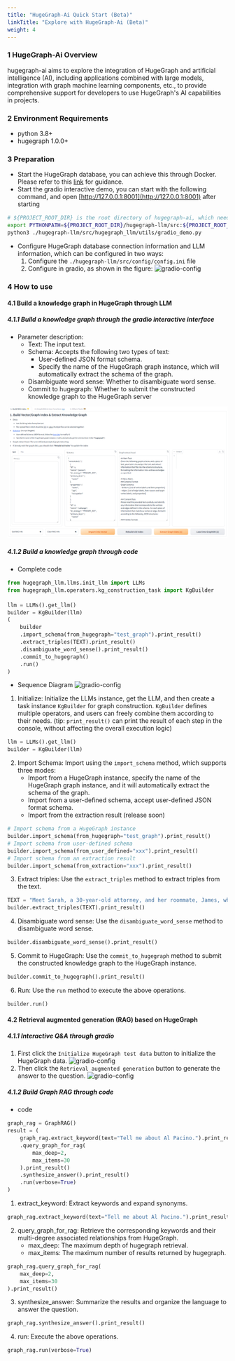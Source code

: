 ```yaml
---
title: "HugeGraph-Ai Quick Start (Beta)"
linkTitle: "Explore with HugeGraph-Ai (Beta)"
weight: 4
---
```


### 1 HugeGraph-Ai Overview
hugegraph-ai aims to explore the integration of HugeGraph and artificial intelligence (AI), including applications combined with large models, integration with graph machine learning components, etc., to provide comprehensive support for developers to use HugeGraph's AI capabilities in projects.

### 2 Environment Requirements
- python 3.8+
- hugegraph 1.0.0+ 

### 3 Preparation
- Start the HugeGraph database, you can achieve this through Docker. Please refer to this [link](https://hub.docker.com/r/hugegraph/hugegraph) for guidance.
- Start the gradio interactive demo, you can start with the following command, and open [http://127.0.0.1:8001](http://127.0.0.1:8001) after starting

```bash
# ${PROJECT_ROOT_DIR} is the root directory of hugegraph-ai, which needs to be configured by yourself
export PYTHONPATH=${PROJECT_ROOT_DIR}/hugegraph-llm/src:${PROJECT_ROOT_DIR}/hugegraph-python-client/src
python3 ./hugegraph-llm/src/hugegraph_llm/utils/gradio_demo.py
```
- Configure HugeGraph database connection information and LLM information, which can be configured in two ways:
  1. Configure the `./hugegraph-llm/src/config/config.ini` file
  2. Configure in gradio, as shown in the figure:
  ![gradio-config](/docs/images/gradio-config.png)

### 4 How to use
#### 4.1 Build a knowledge graph in HugeGraph through LLM
##### 4.1.1 Build a knowledge graph through the gradio interactive interface
- Parameter description:
  - Text: The input text. 
  - Schema: Accepts the following two types of text: 
    - User-defined JSON format schema. 
    - Specify the name of the HugeGraph graph instance, which will automatically extract the schema of the graph.
  - Disambiguate word sense: Whether to disambiguate word sense. 
  - Commit to hugegraph: Whether to submit the constructed knowledge graph to the HugeGraph server

![gradio-config](/docs/images/gradio-kg.png)

##### 4.1.2 Build a knowledge graph through code
- Complete code
```python
from hugegraph_llm.llms.init_llm import LLMs
from hugegraph_llm.operators.kg_construction_task import KgBuilder

llm = LLMs().get_llm()
builder = KgBuilder(llm)
(
    builder
    .import_schema(from_hugegraph="test_graph").print_result()
    .extract_triples(TEXT).print_result()
    .disambiguate_word_sense().print_result()
    .commit_to_hugegraph()
    .run()
)
```
- Sequence Diagram
  ![gradio-config](/docs/images/kg-uml.png)

1. Initialize: Initialize the LLMs instance, get the LLM, and then create a task instance `KgBuilder` for graph construction. `KgBuilder` defines multiple operators, and users can freely combine them according to their needs. (tip: `print_result()` can print the result of each step in the console, without affecting the overall execution logic)

```python
llm = LLMs().get_llm()
builder = KgBuilder(llm)
```
2. Import Schema: Import using the `import_schema` method, which supports three modes:
    - Import from a HugeGraph instance, specify the name of the HugeGraph graph instance, and it will automatically extract the schema of the graph.
    - Import from a user-defined schema, accept user-defined JSON format schema.
    - Import from the extraction result (release soon)

```python
# Import schema from a HugeGraph instance
builder.import_schema(from_hugegraph="test_graph").print_result()
# Import schema from user-defined schema
builder.import_schema(from_user_defined="xxx").print_result()
# Import schema from an extraction result
builder.import_schema(from_extraction="xxx").print_result()
```
3. Extract triples: Use the `extract_triples` method to extract triples from the text.

```python
TEXT = "Meet Sarah, a 30-year-old attorney, and her roommate, James, whom she's shared a home with since 2010."
builder.extract_triples(TEXT).print_result()
```
4. Disambiguate word sense: Use the `disambiguate_word_sense` method to disambiguate word sense.

```python
builder.disambiguate_word_sense().print_result()
```
5. Commit to HugeGraph: Use the `commit_to_hugegraph` method to submit the constructed knowledge graph to the HugeGraph instance.

```python
builder.commit_to_hugegraph().print_result()
```

6. Run: Use the `run` method to execute the above operations.

```python
builder.run()
```

#### 4.2 Retrieval augmented generation (RAG) based on HugeGraph
##### 4.1.1 Interactive Q&A through gradio
1. First click the `Initialize HugeGraph test data` button to initialize the HugeGraph data.
   ![gradio-config](/docs/images/gradio-rag-1.png)
2. Then click the `Retrieval augmented generation` button to generate the answer to the question.
   ![gradio-config](/docs/images/gradio-rag-2.png)

##### 4.1.2 Build Graph RAG through code
- code
```python
graph_rag = GraphRAG()
result = (
    graph_rag.extract_keyword(text="Tell me about Al Pacino.").print_result()
    .query_graph_for_rag(
        max_deep=2,
        max_items=30
    ).print_result()
    .synthesize_answer().print_result()
    .run(verbose=True)
)
```
1. extract_keyword: Extract keywords and expand synonyms.

```python
graph_rag.extract_keyword(text="Tell me about Al Pacino.").print_result()
```
2. query_graph_for_rag: Retrieve the corresponding keywords and their multi-degree associated relationships from HugeGraph.
   - max_deep: The maximum depth of hugegraph retrieval.
   - max_items: The maximum number of results returned by hugegraph.

```python
graph_rag.query_graph_for_rag(
    max_deep=2,
    max_items=30
).print_result()
```
3. synthesize_answer: Summarize the results and organize the language to answer the question.
```python
graph_rag.synthesize_answer().print_result()
```
4. run: Execute the above operations.

```python
graph_rag.run(verbose=True)
```
